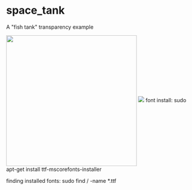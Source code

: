 # space_tank
A "fish tank" transparency example

<img src="/images/IMG_7364.png" width=350 align=center>
<img src ="/images/fish_tank_screenshot.png">
font install:
sudo apt-get install ttf-mscorefonts-installer

finding installed fonts:
sudo find / -name *.ttf



